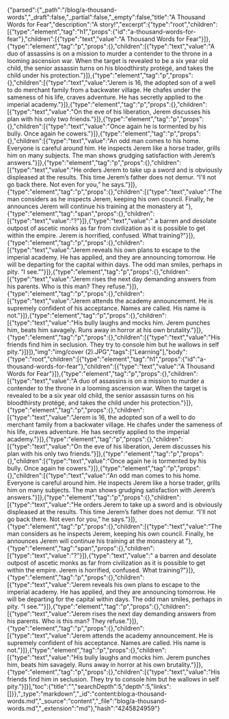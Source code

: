 {"parsed":{"_path":"/blog/a-thousand-words","_draft":false,"_partial":false,"_empty":false,"title":"A Thousand Words for Fear","description":"A story!","excerpt":{"type":"root","children":[{"type":"element","tag":"h1","props":{"id":"a-thousand-words-for-fear"},"children":[{"type":"text","value":"A Thousand Words for Fear"}]},{"type":"element","tag":"p","props":{},"children":[{"type":"text","value":"A duo of assassins is on a mission to murder a contender to the throne in a looming ascension war. When the target is revealed to be a six year old child, the senior assassin turns on his bloodthirsty protégé, and takes the child under his protection."}]},{"type":"element","tag":"p","props":{},"children":[{"type":"text","value":"Jerem is 16, the adopted son of a well to do merchant family from a backwater village. He chafes under the sameness of his life, craves adventure. He has secretly applied to the imperial academy."}]},{"type":"element","tag":"p","props":{},"children":[{"type":"text","value":"On the eve of his liberation, Jerem discusses his plan with his only two friends."}]},{"type":"element","tag":"p","props":{},"children":[{"type":"text","value":"Once again he is tormented by his bully. Once again he cowers."}]},{"type":"element","tag":"p","props":{},"children":[{"type":"text","value":"An odd man comes to his home. Everyone is careful around him. He inspects Jerem like a horse trader, grills him on many subjects. The man shows grudging satisfaction with Jerem’s answers."}]},{"type":"element","tag":"p","props":{},"children":[{"type":"text","value":"He orders Jerem to take up a sword and is obviously displeased at the results. This time Jerem’s father does not demur. “I'll not go back there. Not even for you,” he says."}]},{"type":"element","tag":"p","props":{},"children":[{"type":"text","value":"The man considers as he inspects Jerem, keeping his own council. Finally, he announces Jerem will continue his training at the monastery at "},{"type":"element","tag":"span","props":{},"children":[{"type":"text","value":"?"}]},{"type":"text","value":" a barren and desolate outpost of ascetic monks as far from civilization as it is possible to get within the empire. Jerem is horrified, confused. What training?"}]},{"type":"element","tag":"p","props":{},"children":[{"type":"text","value":"Jerem reveals his own plans to escape to the imperial academy. He has applied, and they are announcing tomorrow. He will be departing for the capital within days. The odd man smiles, perhaps in pity. “I see.”"}]},{"type":"element","tag":"p","props":{},"children":[{"type":"text","value":"Jerem rises the next day demanding answers from his parents. Who is this man? They refuse."}]},{"type":"element","tag":"p","props":{},"children":[{"type":"text","value":"Jerem attends the academy announcement. He is supremely confident of his acceptance. Names are called. His name is not."}]},{"type":"element","tag":"p","props":{},"children":[{"type":"text","value":"His bully laughs and mocks him. Jerem punches him, beats him savagely. Runs away in horror at his own brutality."}]},{"type":"element","tag":"p","props":{},"children":[{"type":"text","value":"His friends find him in seclusion. They try to console him but he wallows in self pity."}]}]},"img":"img/cover (2).JPG","tags":["Learning"],"body":{"type":"root","children":[{"type":"element","tag":"h1","props":{"id":"a-thousand-words-for-fear"},"children":[{"type":"text","value":"A Thousand Words for Fear"}]},{"type":"element","tag":"p","props":{},"children":[{"type":"text","value":"A duo of assassins is on a mission to murder a contender to the throne in a looming ascension war. When the target is revealed to be a six year old child, the senior assassin turns on his bloodthirsty protégé, and takes the child under his protection."}]},{"type":"element","tag":"p","props":{},"children":[{"type":"text","value":"Jerem is 16, the adopted son of a well to do merchant family from a backwater village. He chafes under the sameness of his life, craves adventure. He has secretly applied to the imperial academy."}]},{"type":"element","tag":"p","props":{},"children":[{"type":"text","value":"On the eve of his liberation, Jerem discusses his plan with his only two friends."}]},{"type":"element","tag":"p","props":{},"children":[{"type":"text","value":"Once again he is tormented by his bully. Once again he cowers."}]},{"type":"element","tag":"p","props":{},"children":[{"type":"text","value":"An odd man comes to his home. Everyone is careful around him. He inspects Jerem like a horse trader, grills him on many subjects. The man shows grudging satisfaction with Jerem’s answers."}]},{"type":"element","tag":"p","props":{},"children":[{"type":"text","value":"He orders Jerem to take up a sword and is obviously displeased at the results. This time Jerem’s father does not demur. “I'll not go back there. Not even for you,” he says."}]},{"type":"element","tag":"p","props":{},"children":[{"type":"text","value":"The man considers as he inspects Jerem, keeping his own council. Finally, he announces Jerem will continue his training at the monastery at "},{"type":"element","tag":"span","props":{},"children":[{"type":"text","value":"?"}]},{"type":"text","value":" a barren and desolate outpost of ascetic monks as far from civilization as it is possible to get within the empire. Jerem is horrified, confused. What training?"}]},{"type":"element","tag":"p","props":{},"children":[{"type":"text","value":"Jerem reveals his own plans to escape to the imperial academy. He has applied, and they are announcing tomorrow. He will be departing for the capital within days. The odd man smiles, perhaps in pity. “I see.”"}]},{"type":"element","tag":"p","props":{},"children":[{"type":"text","value":"Jerem rises the next day demanding answers from his parents. Who is this man? They refuse."}]},{"type":"element","tag":"p","props":{},"children":[{"type":"text","value":"Jerem attends the academy announcement. He is supremely confident of his acceptance. Names are called. His name is not."}]},{"type":"element","tag":"p","props":{},"children":[{"type":"text","value":"His bully laughs and mocks him. Jerem punches him, beats him savagely. Runs away in horror at his own brutality."}]},{"type":"element","tag":"p","props":{},"children":[{"type":"text","value":"His friends find him in seclusion. They try to console him but he wallows in self pity."}]}],"toc":{"title":"","searchDepth":5,"depth":5,"links":[]}},"_type":"markdown","_id":"content:blog:a-thousand-words.md","_source":"content","_file":"blog/a-thousand-words.md","_extension":"md"},"hash":"4245824959"}